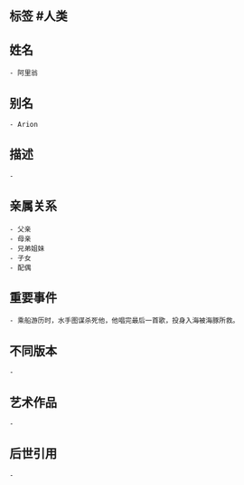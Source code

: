 ## 标签  #人类
## 姓名
	- 阿里翁
## 别名
	- Arion
## 描述
	-
## 亲属关系
	- 父亲
	- 母亲
	- 兄弟姐妹
	- 子女
	- 配偶
## 重要事件
	- 乘船游历时，水手图谋杀死他，他唱完最后一首歌，投身入海被海豚所救。
## 不同版本
	-
## 艺术作品
	-
## 后世引用
	-
